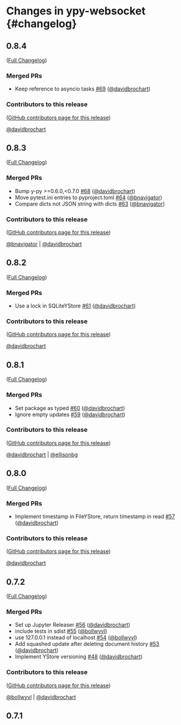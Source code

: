 # Changes in ypy-websocket {#changelog}

<!-- <START NEW CHANGELOG ENTRY> -->

## 0.8.4

([Full Changelog](https://github.com/y-crdt/ypy-websocket/compare/v0.8.3...7b7f66d380e5ff02d4dceb51d5a16bd6fc3adc76))

### Merged PRs

- Keep reference to asyncio tasks [#69](https://github.com/y-crdt/ypy-websocket/pull/69) ([@davidbrochart](https://github.com/davidbrochart))

### Contributors to this release

([GitHub contributors page for this release](https://github.com/y-crdt/ypy-websocket/graphs/contributors?from=2023-02-20&to=2023-02-21&type=c))

[@davidbrochart](https://github.com/search?q=repo%3Ay-crdt%2Fypy-websocket+involves%3Adavidbrochart+updated%3A2023-02-20..2023-02-21&type=Issues)

<!-- <END NEW CHANGELOG ENTRY> -->

## 0.8.3

([Full Changelog](https://github.com/y-crdt/ypy-websocket/compare/v0.8.2...f0851d01bd7143bf5b94a0dbf90120aac0bd2800))

### Merged PRs

- Bump y-py >=0.6.0,\<0.7.0 [#68](https://github.com/y-crdt/ypy-websocket/pull/68) ([@davidbrochart](https://github.com/davidbrochart))
- Move pytest.ini entries to pyproject.toml [#64](https://github.com/y-crdt/ypy-websocket/pull/64) ([@bnavigator](https://github.com/bnavigator))
- Compare dicts not JSON string with dicts [#63](https://github.com/y-crdt/ypy-websocket/pull/63) ([@bnavigator](https://github.com/bnavigator))

### Contributors to this release

([GitHub contributors page for this release](https://github.com/y-crdt/ypy-websocket/graphs/contributors?from=2022-12-06&to=2023-02-20&type=c))

[@bnavigator](https://github.com/search?q=repo%3Ay-crdt%2Fypy-websocket+involves%3Abnavigator+updated%3A2022-12-06..2023-02-20&type=Issues) | [@davidbrochart](https://github.com/search?q=repo%3Ay-crdt%2Fypy-websocket+involves%3Adavidbrochart+updated%3A2022-12-06..2023-02-20&type=Issues)

## 0.8.2

([Full Changelog](https://github.com/y-crdt/ypy-websocket/compare/v0.8.1...6409366bb86e80e22a04e7b7933a5ce5dd84b77e))

### Merged PRs

- Use a lock in SQLiteYStore [#61](https://github.com/y-crdt/ypy-websocket/pull/61) ([@davidbrochart](https://github.com/davidbrochart))

### Contributors to this release

([GitHub contributors page for this release](https://github.com/y-crdt/ypy-websocket/graphs/contributors?from=2022-12-01&to=2022-12-06&type=c))

[@davidbrochart](https://github.com/search?q=repo%3Ay-crdt%2Fypy-websocket+involves%3Adavidbrochart+updated%3A2022-12-01..2022-12-06&type=Issues)

## 0.8.1

([Full Changelog](https://github.com/y-crdt/ypy-websocket/compare/v0.8.0...433868106d79df11c822f8f99f1f1f30a33d4974))

### Merged PRs

- Set package as typed [#60](https://github.com/y-crdt/ypy-websocket/pull/60) ([@davidbrochart](https://github.com/davidbrochart))
- Ignore empty updates [#59](https://github.com/y-crdt/ypy-websocket/pull/59) ([@davidbrochart](https://github.com/davidbrochart))

### Contributors to this release

([GitHub contributors page for this release](https://github.com/y-crdt/ypy-websocket/graphs/contributors?from=2022-11-25&to=2022-12-01&type=c))

[@davidbrochart](https://github.com/search?q=repo%3Ay-crdt%2Fypy-websocket+involves%3Adavidbrochart+updated%3A2022-11-25..2022-12-01&type=Issues) | [@ellisonbg](https://github.com/search?q=repo%3Ay-crdt%2Fypy-websocket+involves%3Aellisonbg+updated%3A2022-11-25..2022-12-01&type=Issues)

## 0.8.0

([Full Changelog](https://github.com/y-crdt/ypy-websocket/compare/v0.7.2...93695bb8506b47ff88f3e36c4f5fc4823e650513))

### Merged PRs

- Implement timestamp in FileYStore, return timestamp in read [#57](https://github.com/y-crdt/ypy-websocket/pull/57) ([@davidbrochart](https://github.com/davidbrochart))

### Contributors to this release

([GitHub contributors page for this release](https://github.com/y-crdt/ypy-websocket/graphs/contributors?from=2022-11-25&to=2022-11-25&type=c))

[@davidbrochart](https://github.com/search?q=repo%3Ay-crdt%2Fypy-websocket+involves%3Adavidbrochart+updated%3A2022-11-25..2022-11-25&type=Issues)

## 0.7.2

([Full Changelog](https://github.com/y-crdt/ypy-websocket/compare/0.7.0...6f15b90fac8105e9b0ef369df30ca08db94e6b1a))

### Merged PRs

- Set up Jupyter Releaser [#56](https://github.com/y-crdt/ypy-websocket/pull/56) ([@davidbrochart](https://github.com/davidbrochart))
- include tests in sdist [#55](https://github.com/y-crdt/ypy-websocket/pull/55) ([@bollwyvl](https://github.com/bollwyvl))
- use 127.0.0.1 instead of localhost [#54](https://github.com/y-crdt/ypy-websocket/pull/54) ([@bollwyvl](https://github.com/bollwyvl))
- Add squashed update after deleting document history [#53](https://github.com/y-crdt/ypy-websocket/pull/53) ([@davidbrochart](https://github.com/davidbrochart))
- Implement YStore versioning [#48](https://github.com/y-crdt/ypy-websocket/pull/48) ([@davidbrochart](https://github.com/davidbrochart))

### Contributors to this release

([GitHub contributors page for this release](https://github.com/y-crdt/ypy-websocket/graphs/contributors?from=2022-11-22&to=2022-11-25&type=c))

[@bollwyvl](https://github.com/search?q=repo%3Ay-crdt%2Fypy-websocket+involves%3Abollwyvl+updated%3A2022-11-22..2022-11-25&type=Issues) | [@davidbrochart](https://github.com/search?q=repo%3Ay-crdt%2Fypy-websocket+involves%3Adavidbrochart+updated%3A2022-11-22..2022-11-25&type=Issues)

## 0.7.1
